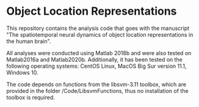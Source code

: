 # Object Location Representations



This repository contains the analysis code that goes with the manuscript "The spatiotemporal neural dynamics of object location representations in the human brain". 

All analyses were conducted using Matlab 2018b and were also tested on Matlab2016a and Matlab2020b. Additionally, it has been tested on the following operating systems: CentOS Linux, MacOS Big Sur version 11.1, Windows 10.

The code depends on functions from the libsvm-3.11 toolbox, which are provided in the folder /Code/LibsvmFunctions, thus no installation of the toolbox is required.


